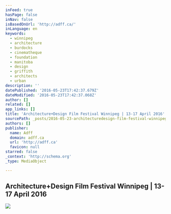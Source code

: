 ```yaml
---
inFeed: true
hasPage: false
inNav: false
isBasedOnUrl: 'http://adff.ca/'
inLanguage: en
keywords:
  - winnipeg
  - architecture
  - burdocks
  - cinematheque
  - foundation
  - manitoba
  - design
  - griffith
  - architects
  - urban
description: ''
datePublished: '2016-05-23T17:42:37.679Z'
dateModified: '2016-05-23T17:42:37.068Z'
author: []
related: []
app_links: []
title: 'Architecture+Design Film Festival Winnipeg | 13-17 April 2016'
sourcePath: _posts/2016-05-23-architecturedesign-film-festival-winnipeg-or-13-17-april-201.md
authors: []
publisher:
  name: Adff
  domain: adff.ca
  url: 'http://adff.ca'
  favicon: null
starred: false
_context: 'http://schema.org'
_type: MediaObject

---
```

<article style=""><h1>Architecture+Design Film Festival Winnipeg | 13-17 April 2016</h1></article>

![](https://the-grid-user-content.s3-us-west-2.amazonaws.com/fd30c8e8-dc28-45ec-8c91-957d3dcc9c76.jpg)